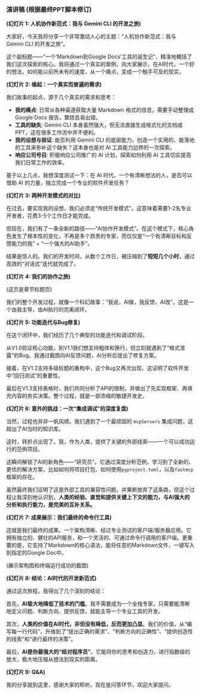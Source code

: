 ### 演讲稿 (根据最终PPT脚本修订)

**(幻灯片 1: 人机协作新范式：我与 Gemini CLI 的开发之旅)**

大家好，今天我将分享一个非常激动人心的主题：“人机协作新范式：我与 Gemini CLI 的开发之旅”。

这个副标题——“一个‘Markdown到Google Docs’工具的诞生记”，精准地概括了我们这次探索的核心。我将通过一个真实的案例，向大家展示，在AI时代，一个好的想法，如何能以前所未有的速度，从一个痛点，变成一个触手可及的现实。

**(幻灯片 2: 缘起：一个真实而普遍的需求)**

我们故事的起点，源于几个真实的需求和思考：

- **我的痛点**: 日常从各种渠道获取大量 Markdown 格式的信息，需要手动整理成 Google Docs 报告，繁琐且易出错。
- **工具的缺失**: Gemini CLI 本身虽然强大，但无法直接生成格式化的文档或PPT，这在很多工作流中并不便利。
- **我的设想与验证**: 能否利用 Gemini CLI 的底层能力，创造一个实用的、能落地的工具来弥补这个缺失？这本身也是对 AI 工具能力边界的一次探索。
- **响应公司号召**: 积极响应公司推广的 AI 计划，探索如何利用 AI 工具切实提高我们日常工作的效率。

基于以上几点，我想深度测试一下：在 AI 时代，一个有清晰想法的人，是否可以借助 AI 的力量，独立完成一个专业的软件开发任务？

**(幻灯片 3: 两种开发模式的对比)**

在过去，要实现我的设想，我们必须走“传统开发模式”。这意味着需要1-2名专业开发者，花费3-5个工作日才能完成。

但现在，我们有了一条全新的路径——“AI协作开发模式”。在这个模式下，核心角色发生了根本性的变化，不再是多个昂贵的专家，而仅仅是“一个有清晰目标和反馈能力的我” + “一个强大的AI助手”。

结果是惊人的。我们的开发时间，从数个工作日，被压缩到了**短短几个小时**，通过高效的“对话式”迭代就完成了。

**(幻灯片 4: 我们的协作之旅)**

(这页是章节标题页)

我们的整个开发过程，就像一个科幻故事：“我说，AI做，我反馈，AI改”。这是一个由我主导，由AI执行的完美闭环。

**(幻灯片 5: 功能迭代与Bug修复)**

在这个闭环中，我们经历了几个典型的功能迭代和调试阶段。

从V1.0验证核心功能，到V1.1我们想支持粗体和换行，但立刻就遇到了“格式泄露”的Bug。我通过截图向AI反馈问题，AI分析后提出了修复方案。

接着，在V1.2支持多级标题的重构中，这个Bug又再次出现。这证明了软件开发中“回归测试”的重要性。

最后在V1.3支持表格时，我们共同分析了API的限制，并做出了先实现框架、再填充内容的务实决策。整个过程，就是一部浓缩的敏捷开发史。

**(幻灯片 6: 意外的挑战：一次“集成调试”的深度复盘)**

当然，过程也并非一帆风顺。我们遇到了一个最顽固的 `mcpServers` 集成问题，这超出了AI当时的知识库。

这时，转折点出现了。我，作为人类，提供了关键的外部线索——一个可以成功运行的范例项目。

这瞬间解锁了AI的新角色——“研究员”。它通过深度分析范例，学习到了全新的、更优的解决方案，比如如何将项目打包、如何使用`pyproject.toml`，以及`fastmcp`框架的存在。

虽然最终我们证明了这是外部工具的兼容性问题，并果断放弃了这条路，但这个过程让我深刻地认识到，**人类的经验、直觉和提供关键上下文的能力，与AI强大的分析和执行能力，是完美的互补关系。**

**(幻灯片 7: 成果展示：我们最终的命令行工具)**

这就是我们最终的成果。一个架构清晰、经过专业测试的客户端/服务器应用。它拥有独立的、健壮的API服务，和一个灵活的、可通过命令行调用的客户端。更重要的是，它支持了Markdown的核心语法，能将任意的Markdown文件，一键写入到指定的Google Doc中。

(展示架构图和终端运行成功的截图)

**(幻灯片 8: 结论：AI时代的开发新范式)**

通过这次旅程，我得出了几个深刻的结论：

首先，**AI极大地降低了技术的门槛**。我不需要成为一个全栈专家，只需要能清晰地定义问题、判断方向、提供反馈，就能主导一个专业工具的开发。

其次，**人类的价值在AI时代，非但没有降低，反而更加凸显**。我们的价值，从“编写每一行代码”，升维到了“提出正确的需求”、“判断方向的正确性”、“提供创造性的线索”和“进行最终的决策”。

最后，**AI是你最强大的“结对程序员”**。它能将你的思考和创造力，进行指数级的放大，极大地压缩从想法到现实的距离。

**(幻灯片 9: Q&A)**

我的分享就到这里，感谢大家的聆听。现在是问答环节，欢迎大家提问。